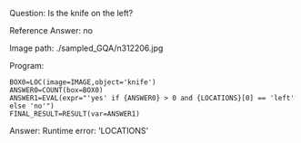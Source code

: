 Question: Is the knife on the left?

Reference Answer: no

Image path: ./sampled_GQA/n312206.jpg

Program:

```
BOX0=LOC(image=IMAGE,object='knife')
ANSWER0=COUNT(box=BOX0)
ANSWER1=EVAL(expr="'yes' if {ANSWER0} > 0 and {LOCATIONS}[0] == 'left' else 'no'")
FINAL_RESULT=RESULT(var=ANSWER1)
```
Answer: Runtime error: 'LOCATIONS'

